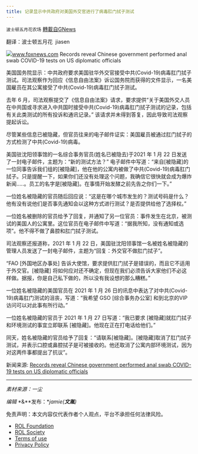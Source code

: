 ```yaml
---
title: 记录显示中共政府对美国外交官进行了病毒肛门拭子测试
---
```

`波士顿五月花农场` [轉載自GNews](https://gnews.org/zh-hans/1942866/)

翻译：波士顿五月花  jiasen

![](https://assets.gnews.org/wp-content/uploads/2022/02/记录显示中共政府对美国外交官进行了中共病毒肛门拭子测试.jpg)www.foxnews.com
Records reveal Chinese government performed anal swab COVID-19 tests on US diplomatic officials

美国国务院显示：中共政府要求美国驻华外交官接受中共(Covid-19)病毒肛门拭子测试。司法观察作为回应《信息自由法案》诉讼国务院而获得的文件显示，一名美国雇员在其公寓接受了中共(Covid-19)病毒肛门拭子测试。

去年 6 月，司法观察提交了《信息自由法案》请求，要求提供“关于美国外交人员在中共国或寻求进入中共国时接受中共(Covid-19)病毒肛门拭子测试的记录，包括有关此类测试的所有投诉和通讯记录。” 该请求并未得到答复，因此导致司法观察提起诉讼。

尽管某些信息已被隐藏，但官员往来的电子邮件证实：美国雇员被通过肛门拭子的方式检测了中共(Covid-19)病毒。

美国驻沈阳领事馆的一名综合事务官员(姓名已被隐去)于2021 年 1 月 22 日发送了一封电子邮件，主题为：“新的测试方法？” 电子邮件中写道：“来自[被隐藏]的一位同事告诉我们组的[被隐藏]，他在他的公寓内被做了中共(Covid-19)病毒肛门拭子。只是提醒一下，如果你们还没有处理这个问题，我确信它很快就会成为爆炸新闻…..。员工的名字是[被隐藏]。在事情开始发酵之前先告之你们一下。”

一位姓名被隐藏的官员随后回应说：“这是在哪个城市发生的？测试号码是什么？他有没有说他们是否事先通知会以这种方式进行测试？是否提供给他了选择权。”

一位姓名被删除的官员给予了回复，并通知了另一位官员：事件发生在北京，被测试的美国人的公寓里。这位官员在电子邮件中写道：“据我所知，没有通知或选项”。他不得不做了鼻腔和肛门拭子测试。

司法观察还报道称，2021 年 1 月 22 日，美国驻沈阳领事馆一名被姓名被隐藏的管理人员发送了一封电子邮件，主题为“回复：外交官不做肛门拭子”。

“FAO [外国地区办事处] 告诉大使馆，要求提供肛门拭子是错误的，而且它不适用于外交官。[被隐藏] 将如何应对还不确定，但现在我们必须告诉大家他们不必这样做。据报，你是自己私下做的，所以没有我设想的那么糟糕。”

一位姓名被隐藏的美国官员在 2021 年 1 月 26 日的讯息中表达了对中共(Covid-19)病毒肛门测试的沮丧，写道：“我希望 GSO [综合事务办公室] 和到北京的VIP访问可以对此事有所行动。”

一位姓名被隐藏的官员于 2021 年 1 月 27 日写道：“我已要求 [被隐藏]就肛门拭子和环境测试的事宜立即联系 [被隐藏]。他现在正在打电话给他们。”

同天，姓名被隐藏的官员给予了回复：“请联系[被隐藏]。[被隐藏]取消了肛门拭子测试，并表示口腔或鼻腔拭子是可被接收的。他还取消了公寓内部环境测试，因为对这两件事都提出了抗议”。

新闻来源: [Records reveal Chinese government performed anal swab COVID-19 tests on US diplomatic officials](https://www.foxnews.com/politics/records-reveal-chinese-government-performed-anal-swab-covid-19-tests-on-u-s-diplomatic-officials)

* * *

*素材来源：一尘*

*编辑* *&**发布：**jamie(**文胤**)*

 

免责声明：本文内容仅代表作者个人观点，平台不承担任何法律风险。

- [ROL Foundation](https://rolfoundation.org/)
- [ROL Society](https://rolsociety.org/)
- [Terms of use](https://gnews.org/terms-of-use-3/)
- [Privacy Policy](https://gnews.org/privacy-policy/)
